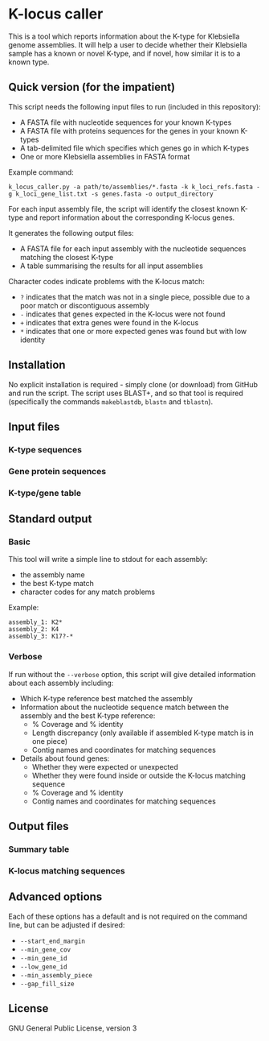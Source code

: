 # K-locus caller

This is a tool which reports information about the K-type for Klebsiella genome assemblies.  It will help a user to decide whether their Klebsiella sample has a known or novel K-type, and if novel, how similar it is to a known type.


## Quick version (for the impatient)

This script needs the following input files to run (included in this repository):
* A FASTA file with nucleotide sequences for your known K-types
* A FASTA file with proteins sequences for the genes in your known K-types
* A tab-delimited file which specifies which genes go in which K-types
* One or more Klebsiella assemblies in FASTA format

Example command:

`k_locus_caller.py -a path/to/assemblies/*.fasta -k k_loci_refs.fasta -g k_loci_gene_list.txt -s genes.fasta -o output_directory`

For each input assembly file, the script will identify the closest known K-type and report information about the corresponding K-locus genes.

It generates the following output files:
* A FASTA file for each input assembly with the nucleotide sequences matching the closest K-type
* A table summarising the results for all input assemblies

Character codes indicate problems with the K-locus match:
* `?` indicates that the match was not in a single piece, possible due to a poor match or discontiguous assembly
* `-` indicates that genes expected in the K-locus were not found
* `+` indicates that extra genes were found in the K-locus
* `*` indicates that one or more expected genes was found but with low identity


## Installation

No explicit installation is required - simply clone (or download) from GitHub and run the script.  The script uses BLAST+, and so that tool is required (specifically the commands `makeblastdb`, `blastn` and `tblastn`).


## Input files

### K-type sequences

### Gene protein sequences

### K-type/gene table


## Standard output

### Basic

This tool will write a simple line to stdout for each assembly:
* the assembly name
* the best K-type match
* character codes for any match problems

Example:
```
assembly_1: K2*
assembly_2: K4
assembly_3: K17?-*
```

### Verbose

If run without the `--verbose` option, this script will give detailed information about each assembly including:
* Which K-type reference best matched the assembly
* Information about the nucleotide sequence match between the assembly and the best K-type reference:
  * % Coverage and % identity
  * Length discrepancy (only available if assembled K-type match is in one piece)
  * Contig names and coordinates for matching sequences
* Details about found genes:
  * Whether they were expected or unexpected
  * Whether they were found inside or outside the K-locus matching sequence
  * % Coverage and % identity
  * Contig names and coordinates for matching sequences


## Output files

### Summary table

### K-locus matching sequences


## Advanced options

Each of these options has a default and is not required on the command line, but can be adjusted if desired:

* `--start_end_margin`
* `--min_gene_cov`
* `--min_gene_id`
* `--low_gene_id`
* `--min_assembly_piece`
* `--gap_fill_size`



## License

GNU General Public License, version 3

